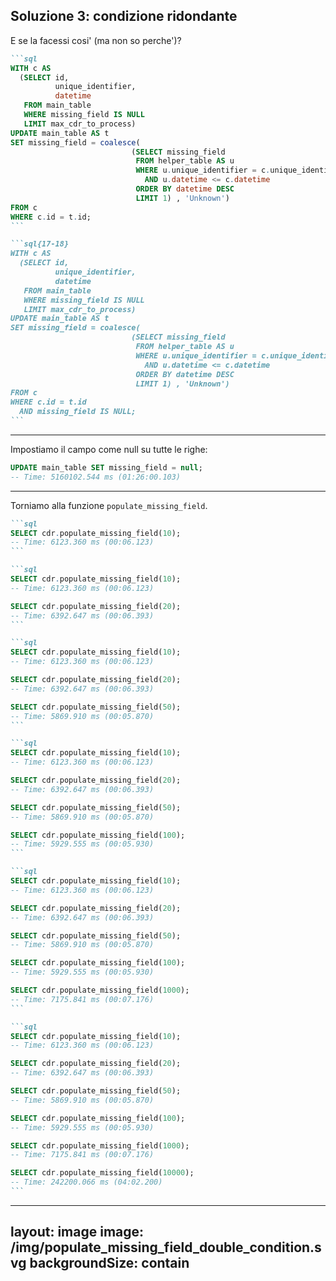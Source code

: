 
## Soluzione 3: condizione ridondante

E se la facessi cosi' (ma non so perche')?

````md magic-move {lines: true}
```sql
WITH c AS
  (SELECT id,
          unique_identifier,
          datetime
   FROM main_table
   WHERE missing_field IS NULL
   LIMIT max_cdr_to_process)
UPDATE main_table AS t
SET missing_field = coalesce(
                           (SELECT missing_field
                            FROM helper_table AS u
                            WHERE u.unique_identifier = c.unique_identifier
                              AND u.datetime <= c.datetime
                            ORDER BY datetime DESC
                            LIMIT 1) , 'Unknown')
FROM c
WHERE c.id = t.id;
```

```sql{17-18}
WITH c AS
  (SELECT id,
          unique_identifier,
          datetime
   FROM main_table
   WHERE missing_field IS NULL
   LIMIT max_cdr_to_process)
UPDATE main_table AS t
SET missing_field = coalesce(
                           (SELECT missing_field
                            FROM helper_table AS u
                            WHERE u.unique_identifier = c.unique_identifier
                              AND u.datetime <= c.datetime
                            ORDER BY datetime DESC
                            LIMIT 1) , 'Unknown')
FROM c
WHERE c.id = t.id
  AND missing_field IS NULL;
```
````

---

Impostiamo il campo come null su tutte le righe:

```sql    
UPDATE main_table SET missing_field = null;
-- Time: 5160102.544 ms (01:26:00.103)
```

---

Torniamo alla funzione `populate_missing_field`. 

````md magic-move
```sql    
SELECT cdr.populate_missing_field(10);
-- Time: 6123.360 ms (00:06.123)
```

```sql    
SELECT cdr.populate_missing_field(10);
-- Time: 6123.360 ms (00:06.123)

SELECT cdr.populate_missing_field(20);
-- Time: 6392.647 ms (00:06.393)
```

```sql    
SELECT cdr.populate_missing_field(10);
-- Time: 6123.360 ms (00:06.123)

SELECT cdr.populate_missing_field(20);
-- Time: 6392.647 ms (00:06.393)

SELECT cdr.populate_missing_field(50);
-- Time: 5869.910 ms (00:05.870)
```

```sql    
SELECT cdr.populate_missing_field(10);
-- Time: 6123.360 ms (00:06.123)

SELECT cdr.populate_missing_field(20);
-- Time: 6392.647 ms (00:06.393)

SELECT cdr.populate_missing_field(50);
-- Time: 5869.910 ms (00:05.870)

SELECT cdr.populate_missing_field(100);
-- Time: 5929.555 ms (00:05.930)
```

```sql    
SELECT cdr.populate_missing_field(10);
-- Time: 6123.360 ms (00:06.123)

SELECT cdr.populate_missing_field(20);
-- Time: 6392.647 ms (00:06.393)

SELECT cdr.populate_missing_field(50);
-- Time: 5869.910 ms (00:05.870)

SELECT cdr.populate_missing_field(100);
-- Time: 5929.555 ms (00:05.930)

SELECT cdr.populate_missing_field(1000);
-- Time: 7175.841 ms (00:07.176)
```

```sql    
SELECT cdr.populate_missing_field(10);
-- Time: 6123.360 ms (00:06.123)

SELECT cdr.populate_missing_field(20);
-- Time: 6392.647 ms (00:06.393)

SELECT cdr.populate_missing_field(50);
-- Time: 5869.910 ms (00:05.870)

SELECT cdr.populate_missing_field(100);
-- Time: 5929.555 ms (00:05.930)

SELECT cdr.populate_missing_field(1000);
-- Time: 7175.841 ms (00:07.176)

SELECT cdr.populate_missing_field(10000);
-- Time: 242200.066 ms (04:02.200)
```
````

---
layout: image
image: /img/populate_missing_field_double_condition.svg
backgroundSize: contain
---
